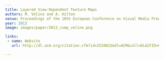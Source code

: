 ```yaml
---
title: Layered View-Dependent Texture Maps
authors: M. Volino and A. Hilton
venue: Proceedings of the 10th European Conference on Visual Media Production (CVMP)
year: 2013
image: images/paper/2013_cvmp_volino.png

links:
 - name: Website
   url: http://dl.acm.org/citation.cfm?id=2534022&dl=ACM&coll=DL&CFID=672748640&CFTOKEN=86984929

---
```

